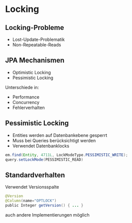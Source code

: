 # Locking


## Locking-Probleme

* Lost-Update-Problematik
* Non-Repeatable-Reads


## JPA Mechanismen
* Optimistic Locking
* Pessimistic Locking

Unterschiede in:
* Performance
* Concurrency
* Fehlerverhalten


## Pessimistic Locking

* Entities werden auf Datenbankebene gesperrt
* Muss bei Queries berücksichtigt werden
* Verwendet Datenbanklocks

```java
em.find(Entity, 4711L, LockModeType.PESSIMISTIC_WRITE);
query.setLockMode(PESSIMISTIC_READ)
```


## Standardverhalten

Verwendet Versionsspalte

```java
@Version
@Column(name="OPTLOCK")
public Integer getVersion() { ... }
```

auch andere Implementierungen möglich
